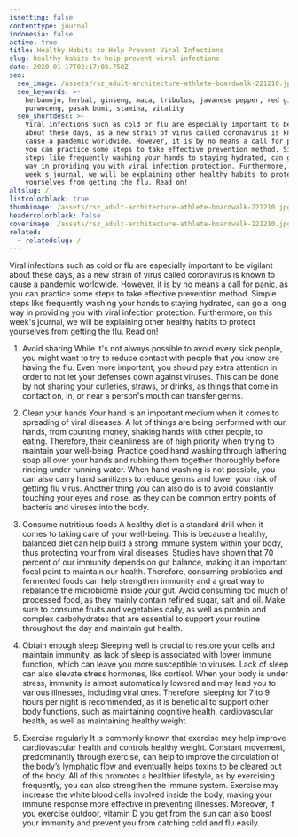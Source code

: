 ```yaml
---
issetting: false
contenttype: journal
indonesia: false
active: true
title: Healthy Habits to Help Prevent Viral Infections
slug: healthy-habits-to-help-prevent-viral-infections
date: 2020-01-17T02:17:08.758Z
seo:
  seo_image: /assets/rsz_adult-architecture-athlete-boardwalk-221210.jpg
  seo_keywords: >-
    herbamojo, herbal, ginseng, maca, tribulus, javanese pepper, red ginger,
    purwoceng, pasak bumi, stamina, vitality
  seo_shortdesc: >-
    Viral infections such as cold or flu are especially important to be vigilant
    about these days, as a new strain of virus called coronavirus is known to
    cause a pandemic worldwide. However, it is by no means a call for panic, as
    you can practice some steps to take effective prevention method. Simple
    steps like frequently washing your hands to staying hydrated, can go a long
    way in providing you with viral infection protection. Furthermore, on this
    week's journal, we will be explaining other healthy habits to protect
    yourselves from getting the flu. Read on!
altslug: /
listcolorblack: true
thumbimage: /assets/rsz_adult-architecture-athlete-boardwalk-221210.jpg
headercolorblack: false
coverimage: /assets/rsz_adult-architecture-athlete-boardwalk-221210.jpg
related:
  - relatedslug: /
---
```

Viral infections such as cold or flu are especially important to be vigilant about these days, as a new strain of virus called coronavirus is known to cause a pandemic worldwide. However, it is by no means a call for panic, as you can practice some steps to take effective prevention method. Simple steps like frequently washing your hands to staying hydrated, can go a long way in providing you with viral infection protection. Furthermore, on this week's journal, we will be explaining other healthy habits to protect yourselves from getting the flu. Read on!

1. Avoid sharing
	While it's not always possible to avoid every sick people, you might want to try to reduce contact with people that you know are having the flu. Even more important, you should pay extra attention in order to not let your defenses down against viruses. This can be done by not sharing your cutleries, straws, or drinks, as things that come in contact on, in, or near a person's mouth can transfer germs.

2. Clean your hands
	Your hand is an important medium when it comes to spreading of viral diseases. A lot of things are being performed with our hands, from counting money, shaking hands with other people, to eating. Therefore, their cleanliness are of high priority when trying to maintain your well-being. Practice good hand washing through lathering soap all over your hands and rubbing them together thoroughly before rinsing under running water. When hand washing is not possible, you can also carry hand sanitizers to reduce germs and lower your risk of getting flu virus. Another thing you can also do is to avoid constantly touching your eyes and nose, as they can be common entry points of bacteria and viruses into the body.

3. Consume nutritious foods
	A healthy diet is a standard drill when it comes to taking care of your well-being. This is because a healthy, balanced diet can help build a strong immune system within your body, thus protecting your from viral diseases. Studies have shown that 70 percent of our immunity depends on gut balance, making it an important focal point to maintain our health. Therefore, consuming probiotics and fermented foods can help strengthen immunity and a great way to rebalance the microbiome inside your gut. Avoid consuming too much of processed food, as they mainly contain refined sugar, salt and oil. Make sure to consume fruits and vegetables daily, as well as protein and complex carbohydrates that are essential to support your routine throughout the day and maintain gut health.

4. Obtain enough sleep
	Sleeping well is crucial to restore your cells and maintain immunity, as lack of sleep is associated with lower immune function, which can leave you more susceptible to viruses. Lack of sleep can also elevate stress hormones, like cortisol. When your body is under stress, immunity is almost automatically lowered and may lead you to various illnesses, including viral ones. Therefore, sleeping for 7 to 9 hours per night is recommended, as it is beneficial to support other body functions, such as maintaining cognitive health, cardiovascular health, as well as maintaining healthy weight.

5. Exercise regularly
	It is commonly known that exercise may help improve cardiovascular health and controls healthy weight. Constant movement, predominantly through exercise, can help to improve the circulation of the body’s lymphatic flow and eventually helps toxins to be cleared out of the body. All of this promotes a healthier lifestyle, as by exercising frequently, you can also strengthen the immune system. Exercise may increase the white blood cells involved inside the body, making your immune response more effective in preventing illnesses. Moreover, if you exercise outdoor, vitamin D you get from the sun can also boost your immunity and prevent you from catching cold and flu easily.
